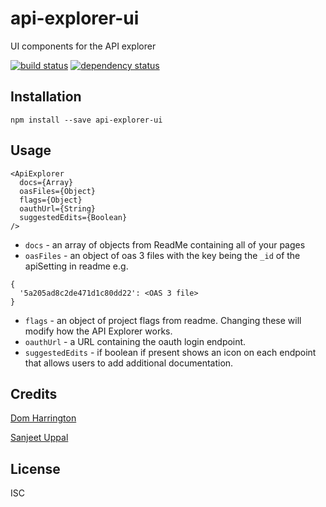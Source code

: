 # api-explorer-ui

UI components for the API explorer

[![build status](https://secure.travis-ci.org/readme/api-explorer-ui.svg)](http://travis-ci.org/readme/api-explorer-ui)
[![dependency status](https://david-dm.org/readme/api-explorer-ui.svg)](https://david-dm.org/readme/api-explorer-ui)

## Installation

```
npm install --save api-explorer-ui
```

## Usage

```
<ApiExplorer
  docs={Array}
  oasFiles={Object}
  flags={Object}
  oauthUrl={String}
  suggestedEdits={Boolean}
/>
```

- `docs` - an array of objects from ReadMe containing all of your pages
- `oasFiles` - an object of oas 3 files with the key being the `_id` of the apiSetting in readme e.g.

```
{
  '5a205ad8c2de471d1c80dd22': <OAS 3 file>
}
```

- `flags` -  an object of project flags from readme. Changing these will modify how the API Explorer works.
- `oauthUrl` - a URL containing the oauth login endpoint.
- `suggestedEdits` - if boolean if present shows an icon on each endpoint that allows users to add additional documentation.

## Credits
[Dom Harrington](https://github.com/domharrington/)

[Sanjeet Uppal](https://github.com/uppal101/)

## License

ISC
